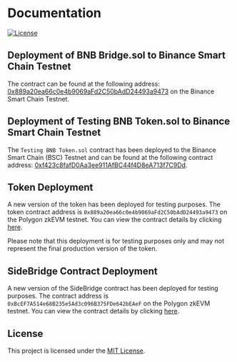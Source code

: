 # Documentation

[![License](https://img.shields.io/badge/License-MIT-blue.svg)](https://github.com/StefanIsMe/Lotus-Capital-Hub-Token/blob/main/LICENSE)

## Deployment of BNB Bridge.sol to Binance Smart Chain Testnet

The contract can be found at the following address: [0x889a20ea66c0e4b9069aFd2C50bAdD24493a9473](https://testnet.bscscan.com/address/0x889a20ea66c0e4b9069aFd2C50bAdD24493a9473) on the Binance Smart Chain Testnet.

## Deployment of Testing BNB Token.sol to Binance Smart Chain Testnet

The `Testing BNB Token.sol` contract has been deployed to the Binance Smart Chain (BSC) Testnet and can be found at the following contract address: [0xf423c8fafD0Aa3ee911AfBC44f4D8eA713f7C9Dd](https://testnet.bscscan.com/token/0xf423c8fafD0Aa3ee911AfBC44f4D8eA713f7C9Dd).

## Token Deployment

A new version of the token has been deployed for testing purposes. The token contract address is `0x889a20ea66c0e4b9069aFd2C50bAdD24493a9473` on the Polygon zkEVM testnet. You can view the contract details by clicking [here](https://testnet-zkevm.polygonscan.com/address/0x889a20ea66c0e4b9069aFd2C50bAdD24493a9473).

Please note that this deployment is for testing purposes only and may not represent the final production version of the token.

## SideBridge Contract Deployment

A new version of the SideBridge contract has been deployed for testing purposes. The contract address is `0xBcEF7A514e68B235e5Ad3c096B375FDe642bEAeF` on the Polygon zkEVM testnet. You can view the contract details by clicking [here](https://testnet-zkevm.polygonscan.com/address/0xBcEF7A514e68B235e5Ad3c096B375FDe642bEAeF).

## License

This project is licensed under the [MIT License](https://github.com/StefanIsMe/Lotus-Capital-Hub-Token/blob/main/LICENSE).
